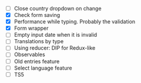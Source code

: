 - [ ] Close country dropdown on change
- [x] Check form saving
- [x] Performance while typing. Probably the validation
- [x] Form wrapper
- [ ] Empty input date when it is invalid
- [ ] Translations by type
- [ ] Using reducer: DIP for Redux-like
- [ ] Observables
- [ ] Old entries feature
- [ ] Select language feature
- [ ] TS5
